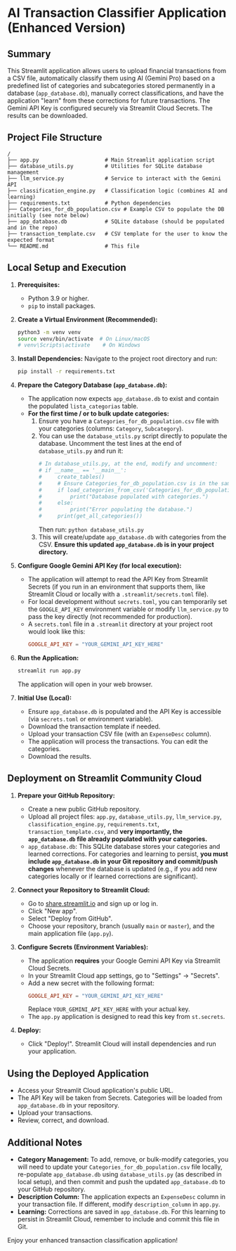 # AI Transaction Classifier Application (Enhanced Version)

## Summary

This Streamlit application allows users to upload financial transactions from a CSV file, automatically classify them using AI (Gemini Pro) based on a predefined list of categories and subcategories stored permanently in a database (`app_database.db`), manually correct classifications, and have the application "learn" from these corrections for future transactions. The Gemini API Key is configured securely via Streamlit Cloud Secrets. The results can be downloaded.

## Project File Structure

```
/
├── app.py                     # Main Streamlit application script
├── database_utils.py          # Utilities for SQLite database management
├── llm_service.py             # Service to interact with the Gemini API
├── classification_engine.py   # Classification logic (combines AI and learning)
├── requirements.txt           # Python dependencies
├── Categories_for_db_population.csv # Example CSV to populate the DB initially (see note below)
├── app_database.db            # SQLite database (should be populated and in the repo)
├── transaction_template.csv   # CSV template for the user to know the expected format
└── README.md                  # This file
```

## Local Setup and Execution

1.  **Prerequisites:**
    *   Python 3.9 or higher.
    *   `pip` to install packages.

2.  **Create a Virtual Environment (Recommended):**
    ```bash
    python3 -m venv venv
    source venv/bin/activate  # On Linux/macOS
    # venv\Scripts\activate    # On Windows
    ```

3.  **Install Dependencies:**
    Navigate to the project root directory and run:
    ```bash
    pip install -r requirements.txt
    ```

4.  **Prepare the Category Database (`app_database.db`):**
    *   The application now expects `app_database.db` to exist and contain the populated `lista_categorias` table.
    *   **For the first time / or to bulk update categories:**
        1.  Ensure you have a `Categories_for_db_population.csv` file with your categories (columns: `Category`, `Subcategory`).
        2.  You can use the `database_utils.py` script directly to populate the database. Uncomment the test lines at the end of `database_utils.py` and run it:
            ```python
            # In database_utils.py, at the end, modify and uncomment:
            # if __name__ == '__main__':
            #     create_tables()
            #     # Ensure Categories_for_db_population.csv is in the same directory or provide the correct path
            #     if load_categories_from_csv('Categories_for_db_population.csv'): 
            #         print("Database populated with categories.")
            #     else:
            #         print("Error populating the database.")
            #     print(get_all_categories())
            ```
            Then run: `python database_utils.py`
        3.  This will create/update `app_database.db` with categories from the CSV. **Ensure this updated `app_database.db` is in your project directory.**

5.  **Configure Google Gemini API Key (for local execution):**
    *   The application will attempt to read the API Key from Streamlit Secrets (if you run in an environment that supports them, like Streamlit Cloud or locally with a `.streamlit/secrets.toml` file).
    *   For local development without `secrets.toml`, you can temporarily set the `GOOGLE_API_KEY` environment variable or modify `llm_service.py` to pass the key directly (not recommended for production).
    *   A `secrets.toml` file in a `.streamlit` directory at your project root would look like this:
        ```toml
        GOOGLE_API_KEY = "YOUR_GEMINI_API_KEY_HERE"
        ```

6.  **Run the Application:**
    ```bash
    streamlit run app.py
    ```
    The application will open in your web browser.

7.  **Initial Use (Local):**
    *   Ensure `app_database.db` is populated and the API Key is accessible (via `secrets.toml` or environment variable).
    *   Download the transaction template if needed.
    *   Upload your transaction CSV file (with an `ExpenseDesc` column).
    *   The application will process the transactions. You can edit the categories.
    *   Download the results.

## Deployment on Streamlit Community Cloud

1.  **Prepare your GitHub Repository:**
    *   Create a new public GitHub repository.
    *   Upload all project files: `app.py`, `database_utils.py`, `llm_service.py`, `classification_engine.py`, `requirements.txt`, `transaction_template.csv`, and **very importantly, the `app_database.db` file already populated with your categories.**
    *   `app_database.db`: This SQLite database stores your categories and learned corrections. For categories and learning to persist, **you must include `app_database.db` in your Git repository and commit/push changes** whenever the database is updated (e.g., if you add new categories locally or if learned corrections are significant).

2.  **Connect your Repository to Streamlit Cloud:**
    *   Go to [share.streamlit.io](https://share.streamlit.io/) and sign up or log in.
    *   Click "New app".
    *   Select "Deploy from GitHub".
    *   Choose your repository, branch (usually `main` or `master`), and the main application file (`app.py`).

3.  **Configure Secrets (Environment Variables):**
    *   The application **requires** your Google Gemini API Key via Streamlit Cloud Secrets.
    *   In your Streamlit Cloud app settings, go to "Settings" -> "Secrets".
    *   Add a new secret with the following format:
        ```toml
        GOOGLE_API_KEY = "YOUR_GEMINI_API_KEY_HERE"
        ```
        Replace `YOUR_GEMINI_API_KEY_HERE` with your actual key.
    *   The `app.py` application is designed to read this key from `st.secrets`.

4.  **Deploy:**
    *   Click "Deploy!". Streamlit Cloud will install dependencies and run your application.

## Using the Deployed Application

*   Access your Streamlit Cloud application's public URL.
*   The API Key will be taken from Secrets. Categories will be loaded from `app_database.db` in your repository.
*   Upload your transactions.
*   Review, correct, and download.

## Additional Notes

*   **Category Management:** To add, remove, or bulk-modify categories, you will need to update your `Categories_for_db_population.csv` file locally, re-populate `app_database.db` using `database_utils.py` (as described in local setup), and then commit and push the updated `app_database.db` to your GitHub repository.
*   **Description Column:** The application expects an `ExpenseDesc` column in your transaction file. If different, modify `description_column` in `app.py`.
*   **Learning:** Corrections are saved in `app_database.db`. For this learning to persist in Streamlit Cloud, remember to include and commit this file in Git.

Enjoy your enhanced transaction classification application!

